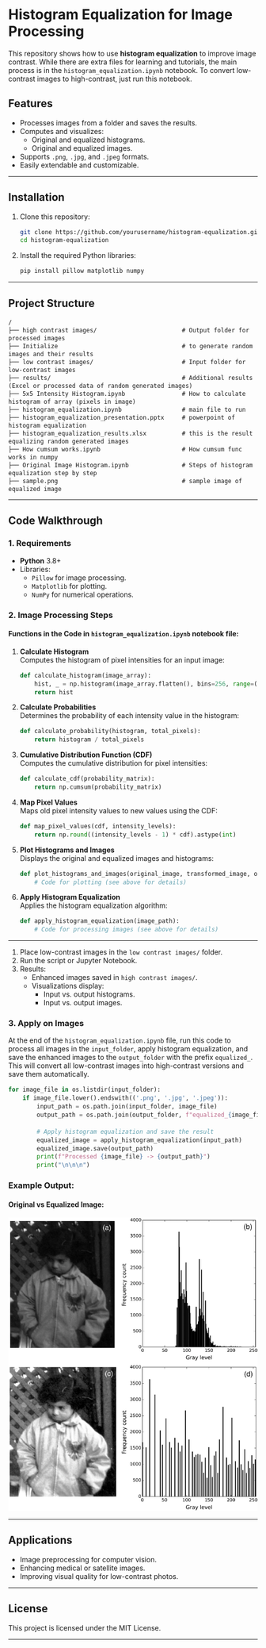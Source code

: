 
# Histogram Equalization for Image Processing

This repository shows how to use **histogram equalization** to improve image contrast. While there are extra files for learning and tutorials, the main process is in the `histogram_equalization.ipynb` notebook. To convert low-contrast images to high-contrast, just run this notebook.

## Features
- Processes images from a folder and saves the results.
- Computes and visualizes:
  - Original and equalized histograms.
  - Original and equalized images.
- Supports `.png`, `.jpg`, and `.jpeg` formats.
- Easily extendable and customizable.

---

## Installation

1. Clone this repository:
   ```bash
   git clone https://github.com/yourusername/histogram-equalization.git
   cd histogram-equalization
   ```

2. Install the required Python libraries:
   ```bash
   pip install pillow matplotlib numpy
   ```

---

## Project Structure

```plaintext
/
├── high contrast images/                        # Output folder for processed images
├── Initialize                                   # to generate random images and their results
├── low contrast images/                         # Input folder for low-contrast images
├── results/                                     # Additional results (Excel or processed data of random generated images)
├── 5x5 Intensity Histogram.ipynb                # How to calculate histogram of array (pixels in image)
├── histogram_equalization.ipynb                 # main file to run
├── histogram_equalization_presentation.pptx     # powerpoint of histogram equalization
├── histogram_equalization_results.xlsx          # this is the result equalizing random generated images
├── How cumsum works.ipynb                       # How cumsum func works in numpy
├── Original Image Histogram.ipynb               # Steps of histogram equalization step by step
├── sample.png                                   # sample image of equalized image
```

---

## Code Walkthrough

### 1. Requirements
- **Python** 3.8+
- Libraries:
  - `Pillow` for image processing.
  - `Matplotlib` for plotting.
  - `NumPy` for numerical operations.

### 2. Image Processing Steps

#### Functions in the Code in `histogram_equalization.ipynb` notebook file:
1. **Calculate Histogram**  
   Computes the histogram of pixel intensities for an input image:
   ```python
   def calculate_histogram(image_array):
       hist, _ = np.histogram(image_array.flatten(), bins=256, range=(0, 255))
       return hist
   ```

2. **Calculate Probabilities**  
   Determines the probability of each intensity value in the histogram:
   ```python
   def calculate_probability(histogram, total_pixels):
       return histogram / total_pixels
   ```

3. **Cumulative Distribution Function (CDF)**  
   Computes the cumulative distribution for pixel intensities:
   ```python
   def calculate_cdf(probability_matrix):
       return np.cumsum(probability_matrix)
   ```

4. **Map Pixel Values**  
   Maps old pixel intensity values to new values using the CDF:
   ```python
   def map_pixel_values(cdf, intensity_levels):
       return np.round((intensity_levels - 1) * cdf).astype(int)
   ```

5. **Plot Histograms and Images**  
   Displays the original and equalized images and histograms:
   ```python
   def plot_histograms_and_images(original_image, transformed_image, original_hist, transformed_hist):
       # Code for plotting (see above for details)
   ```

6. **Apply Histogram Equalization**  
   Applies the histogram equalization algorithm:
   ```python
   def apply_histogram_equalization(image_path):
       # Code for processing images (see above for details)
   ```
---

1. Place low-contrast images in the `low contrast images/` folder.
2. Run the script or Jupyter Notebook.
3. Results:
   - Enhanced images saved in `high contrast images/`.
   - Visualizations display:
     - Input vs. output histograms.
     - Input vs. output images.

### 3. Apply on Images
At the end of the `histogram_equalization.ipynb` file, run this code to process all images in the `input_folder`, apply histogram equalization, and save the enhanced images to the `output_folder` with the prefix `equalized_`. This will convert all low-contrast images into high-contrast versions and save them automatically.

```python
for image_file in os.listdir(input_folder):
    if image_file.lower().endswith(('.png', '.jpg', '.jpeg')):
        input_path = os.path.join(input_folder, image_file)
        output_path = os.path.join(output_folder, f"equalized_{image_file}")

        # Apply histogram equalization and save the result
        equalized_image = apply_histogram_equalization(input_path)
        equalized_image.save(output_path)
        print(f"Processed {image_file} -> {output_path}")
        print("\n\n\n")
```

### Example Output:
#### Original vs Equalized Image:
![Sample Output](sample.png)

---

## Applications
- Image preprocessing for computer vision.
- Enhancing medical or satellite images.
- Improving visual quality for low-contrast photos.

---

## License
This project is licensed under the MIT License.

--- 
